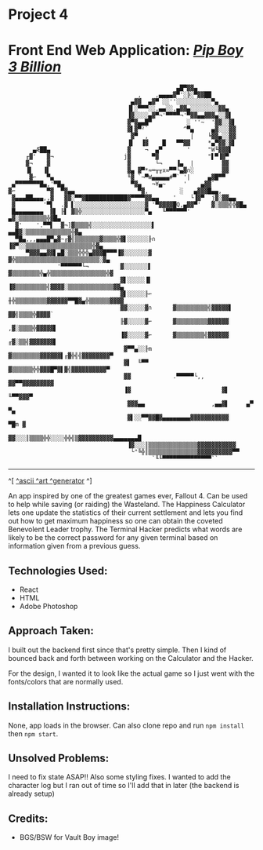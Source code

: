 # Project 4

# Front End Web Application: _[Pip Boy 3 Billion]()_

                                                    ▄█▀▓▓▄
                                         ,    ,▄▄▄▄▓▀'░╠░▀▓▓██
                                       ▄▓▓  ▄▓▀ ░░''░░░░░░░░░░▀▄
                                      ▐▌░▀▀▀░░,▄▄░░,▄▓▓▄░░░░░░░░▓▓▄
                                      ▐▓░░░░▄▓▀¬'▀▀▀▀¬'▀▓▓▄▄▓▓▓▄░░▓▌
                                      ▓▀▓▄▄█▀          ░ ''~  '▓▓░░▓▌
                                      ▓▌▓▀²`          ^▀▄     ▄▓░░░▓▓
                                       ▓▀  ,            ⌠    ╘▓▓▄░░▓▓
                                      ▐▌  ▐▓    █   ▀▀▓▓     *▄▀▓▓░▓▌
           ▄Æ██▄                      ▓    ¬  ▄▀       '     "W╙▓▓▓▌
         ╓▓'   ▓¬                    j▓      ▀▓              "▌▀▐▓▀
         ▓¬    ▓                      ▓       └¬    ▐▄  |        ▓▓
         ▐▌   ▐▌                      ▓▄ ▓▀*≈═╥╥x∞▀▀└▄▓∩░        ▓▓
          ▓⌐   ▀▄                     ╙▓ `¬▀W▄▄▄▄▄#▀` '|     ▄▓█▀▀
     ▄▀▀▀▀▀▀▀█▄,'▀█▄                   ▀▓▄   ¬¥▄~     '    ▄▓▓`
    ▓⌐         ▀▓  ▀▓▄▄                  ▀▓,         ░   ▄▓▓▓█▄▄,
     ▓▄▄▄██▄▄▄,,▓   ▓▓░▀▀▓████████████▓▀▀▀▀▓▓▄▄    '    └▐▓▀  j▓░▓▓▄▄
     ▓        '▀▌  .▓ ▌░░░░░░░░░░░░░░░░░░░░▓ '▀▓▓▓▓█Q,▄▓▓▀'   ▓░▒▒▒╣╬▓█▄
     █▄▄▄▄▄▄▄▄  ▓▌ ╟▌ ▓▒╬░░░░░░░░░░░░░░░░░░▀▄   ╙▀▀▀▀▀▀'    ▄▓░▒▒▒▒▒▒▒▒╬▓█▄
      ▓'    '.▀▀▌  ▓¬]▓▒▒▒▒╣░░░░░░░░░░░░░░░░░▌          ▄▄█▓░▒▒▒▒▒▒▒▒▒▒▒▒▒╬▓▄
      ▀█▄,,,▄▄▄█▀▄▓~╓▓╣▒▒▒▒▒▒▒▓▒▒▒▒╬▓▌░░░░░░╟∩      ▐▓▀░░▒▒▒▒▒▒▒▒▒▒▒▒▒▒▒▒▒▒▒╬▓▄
         ▀▓▓▓▄▄▓▓▌▄█░▒▒▒╬╬╬▄▓▓▓█▀▀▀▐▓░░░░░░░▓       ▓╬▒▒▒▒▒▒▒▒▒▒▒▒▒▒▒▒▒▒▒▒▒▒▒▒░▓▄
                  '▀▀▀▀▀▀└¬         ▓░░░░░░░▌       ▓▒▒▒▒▒▒▒▒╬▄╬▒▒▒▒▒▒▒▒▒▒▒▒▒▒▒▒╬▓
                                    ▓▌░░░░░▐▌      ▐▓▒▒▒▒▒▒▒▒▒╣▓▓▓▓░▒▒▒▒▒▒▒▒▒▒▒▒▒▓▓▄
                                    ▓▌░░░░░╟⌐      ╫╬▒▒▒▒▒▒▒▒▒▓▓▓▓▓▓▀▀█▓▄╬▒▒▒▒▒▒▓▓▓▓
                                    ▓▓░░░░░▓∩      ▓▒▒▒▒▒▒▒▒▒╣▓▓▓▓▓▌   ▓▓╣▒▒▒▒╬▓▓▓▓`
                                    ╟▓░░░░░▓⌐      ▓▒▒▒▒▒▒▒▒▒▓▓▓▓▓▓  ,▓░▒▒▒▒╬▓▓▓▓▓▌
                                    ▐▓░░░░░▓⌐      ▓▒▒▒▒▒▒▒▒╣▓▓▓▓▓▓ ╓▓░▒▒╣▓▓▓▓▓▓▓▌
                                     ▓▀▀▄░░╟m      ▓▒▒▒▒▒▒▒▒▓▓▓▓▓▓▌╓▓╬╣╣▓▓▓▓▓▓▓▓▀
                                     ▓▌  ╙▀▀       ▓▒▒▒▒▒▒╬╬▓▓▓█▀▓▌▓╣▓▓▓▓▓▓▓▓▓▓▀
                                     ▓▓            .▀▀▀▀▀└,,     ▓▓▀▀▓▓▓▓▓▓▓▓▓
                                     ▐▓                          ▓▌   ╙▀▀▓▓▓▀
                                      ▓▓▓▄▄                   ,▄▄▓▌     ▄▀ ▀▄
                                      ▓▌░░▀▀▓▓█▓▄▄▄▄▄▄▄▄▓▓▓▓▓▓▓▓▓▓▓     ▀█m ▓
                                      ▓▓░░░║▒▒▒▒╬╬░░░░╬╬╣▒▓▓▓▓▓▓▓▓▓▓▄▄▄▄▄▄▄█
                                      ▐▓░░░║▒▒▒▒▒▒▒▒▒▒▒▒▒▒▓▓▓▓▓▓▓▓▓▓▓
                                       └"╚╬║▒▒▒▒▒▒▒▒▒▒▒▒▒▒▓▓▓▓▓▓▓▓▓▓▀▀
                                             `╙╙▀▀▀▀▀▀▀▀▀▀▀▀▀▀``

---

^[ [^ascii ^art ^generator](http://my.asciiart.club) ^]

An app inspired by one of the greatest games ever, Fallout 4. Can be used to help while saving (or raiding) the Wasteland. The Happiness Calculator lets one update the statistics of their current settlement and lets you find out how to get maximum happiness so one can obtain the coveted Benevolent Leader trophy. The Terminal Hacker predicts what words are likely to be the correct password for any given terminal based on information given from a previous guess.

## Technologies Used:

* React
* HTML
* Adobe Photoshop

## Approach Taken:

I built out the backend first since that's pretty simple. Then I kind of bounced back and forth between working on the Calculator and the Hacker.

For the design, I wanted it to look like the actual game so I just went with the fonts/colors that are normally used.

## Installation Instructions:

None, app loads in the browser. Can also clone repo and run `npm install` then `npm start`.

## Unsolved Problems:

I need to fix state ASAP!! Also some styling fixes. I wanted to add the character log but I ran out of time so I'll add that in later (the backend is already setup)

## Credits:

* BGS/BSW for Vault Boy image!
